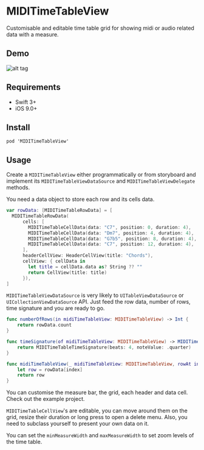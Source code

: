 MIDITimeTableView
===

Customisable and editable time table grid for showing midi or audio related data with a measure.

Demo
----

![alt tag](https://github.com/cemolcay/MIDITimeTableView/raw/master/demo.gif)

Requirements
----

- Swift 3+
- iOS 9.0+

Install
----

```
pod 'MIDITimeTableView'
```

Usage
----

Create a `MIDITimeTableView` either programmatically or from storyboard and implement its `MIDITimeTableViewDataSource` and `MIDITimeTableViewDelegate` methods.
  
You need a data object to store each row and its cells data.

``` swift
var rowData: [MIDITimeTableRowData] = [
  MIDITimeTableRowData(
	  cells: [
	    MIDITimeTableCellData(data: "C7", position: 0, duration: 4),
	    MIDITimeTableCellData(data: "Dm7", position: 4, duration: 4),
	    MIDITimeTableCellData(data: "G7b5", position: 8, duration: 4),
	    MIDITimeTableCellData(data: "C7", position: 12, duration: 4),
	  ],
	  headerCellView: HeaderCellView(title: "Chords"),
	  cellView: { cellData in
	    let title = cellData.data as? String ?? ""
	    return CellView(title: title)
	  }),
]
```

`MIDITimeTableViewDataSource` is very likely to `UITableViewDataSource` or `UICollectionViewDataSource` API. Just feed the row data, number of rows, time signature and you are ready to go.

``` swift
func numberOfRows(in midiTimeTableView: MIDITimeTableView) -> Int {
	return rowData.count
}

func timeSignature(of midiTimeTableView: MIDITimeTableView) -> MIDITimeTableTimeSignature {
	return MIDITimeTableTimeSignature(beats: 4, noteValue: .quarter)
}

func midiTimeTableView(_ midiTimeTableView: MIDITimeTableView, rowAt index: Int) -> MIDITimeTableRowData {
	let row = rowData[index]
	return row
}
```
  
You can customise the measure bar, the grid, each header and data cell. Check out the example project.

`MIDITimeTableCellView`'s are editable, you can move around them on the grid, resize their duration or long press to open a delete menu. Also, you need to subclass yourself to present your own data on it.
  
You can set the `minMeasureWidth` and `maxMeasureWidth` to set zoom levels of the time table.